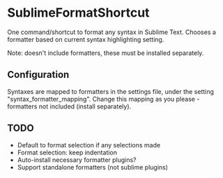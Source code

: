 SublimeFormatShortcut
=====================

One command/shortcut to format any syntax in Sublime Text.
Chooses a formatter based on current syntax highlighting setting.

Note: doesn't include formatters, these must be installed separately.


Configuration
-------------
Syntaxes are mapped to formatters in the settings file, under the
setting "syntax_formatter_mapping". Change this mapping as you please -
formatters not included (install separately).


TODO
----
- Default to format selection if any selections made
- Format selection: keep indentation
- Auto-install necessary formatter plugins?
- Support standalone formatters (not sublime plugins)